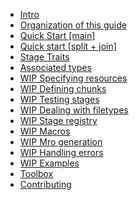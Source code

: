 <!-- _sidebar.md -->

* [Intro](content/README.md)
* [Organization of this guide](content/organization.md)
* [Quick Start [main]](content/quick_start.md)
* [Quick start [split + join]](content/quick_start_split.md)
* [Stage Traits](content/stage.md)
* [Associated types](content/associated_types.md)
* [WIP Specifying resources]()
* [WIP Defining chunks]()
* [WIP Testing stages]()
* [WIP Dealing with filetypes]()
* [WIP Stage registry]()
* [WIP Macros]()
* [WIP Mro generation]()
* [WIP Handling errors]()
* [WIP Examples]()
* [Toolbox](content/toolbox.md)
* [Contributing](content/contributing.md)